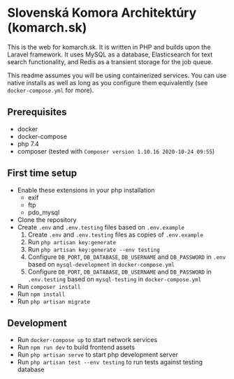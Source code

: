 # Slovenská Komora Architektúry (komarch.sk)

This is the web for komarch.sk. It is written in PHP and builds upon the Laravel
framework. It uses MySQL as a database, Elasticsearch for text search
functionality, and Redis as a transient storage for the job queue.

This readme assumes you will be using containerized services. You can use native
installs as well as long as you configure them equivalently (see
`docker-compose.yml` for more).

## Prerequisites

- docker
- docker-compose
- php 7.4
- composer (tested with `Composer version 1.10.16 2020-10-24 09:55`)

## First time setup

- Enable these extensions in your php installation
  - exif
  - ftp
  - pdo_mysql
- Clone the repository
- Create `.env` and `.env.testing` files based on `.env.example`
  1) Create `.env` and `.env.testing` files as copies of `.env.example`
  2) Run `php artisan key:generate`
  3) Run `php artisan key:generate --env testing`
  4) Configure `DB_PORT`, `DB_DATABASE`, `DB_USERNAME` and `DB_PASSWORD` in `.env` based on
  `mysql-development` in `docker-compose.yml`
  5) Configure `DB_PORT`, `DB_DATABASE`, `DB_USERNAME` and `DB_PASSWORD` in `.env.testing` based on
  `mysql-testing` in `docker-compose.yml`
- Run `composer install`
- Run `npm install`
- Run `php artisan migrate`

## Development

- Run `docker-compose up` to start network services
- Run `npm run dev` to build frontend assets
- Run `php artisan serve` to start php development server
- Run `php artisan test --env testing` to run tests against testing database
